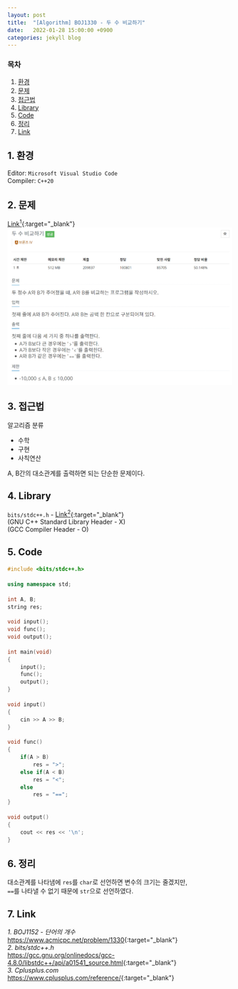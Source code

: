 ```yaml
---
layout: post
title:  "[Algorithm] BOJ1330 - 두 수 비교하기"
date:   2022-01-28 15:00:00 +0900
categories: jekyll blog
---
```

### 목차
1. [환경](#1-환경)
2. [문제](#2-문제)
3. [접근법](#3-접근법)
4. [Library](#4-library)
5. [Code](#5-code)
6. [정리](#6-정리)
7. [Link](#7-link)

## 1. 환경
Editor: `Microsoft Visual Studio Code`  
Compiler: `C++20`

## 2. 문제
[Link<sup>1</sup>](https://www.acmicpc.net/problem/1330){:target="_blank"}
![BOJ1330](/assets/images/2022/01/28/BOJ1330.jpg)

## 3. 접근법
알고리즘 분류
 * 수학
 * 구현
 * 사칙연산

A, B간의 대소관계를 출력하면 되는 단순한 문제이다.

## 4. Library
`bits/stdc++.h` - [Link<sup>2</sup>](https://gcc.gnu.org/onlinedocs/gcc-4.8.0/libstdc++/api/a01541_source.html){:target="_blank"}  
(GNU C++ Standard Library Header - X)  
(GCC Compiler Header - O)

## 5. Code
```cpp
#include <bits/stdc++.h>

using namespace std;

int A, B;
string res;

void input();
void func();
void output();

int main(void)
{
    input();
    func();
    output();
}

void input()
{
    cin >> A >> B;
}

void func()
{
    if(A > B)
        res = ">";
    else if(A < B)
        res = "<";
    else
        res = "==";
}

void output()
{
    cout << res << '\n';
}
```

## 6. 정리
대소관계를 나타냄에 `res`를 `char`로 선언하면 변수의 크기는 줄겠지만,  
`==`를 나타낼 수 없기 때문에 `str`으로 선언하였다.

## 7. Link
*1. BOJ1152 - 단어의 개수*  
<https://www.acmicpc.net/problem/1330>{:target="_blank"}  
*2. bits/stdc++.h*  
<https://gcc.gnu.org/onlinedocs/gcc-4.8.0/libstdc++/api/a01541_source.html>{:target="_blank"}  
*3. Cplusplus.com*  
<https://www.cplusplus.com/reference/>{:target="_blank"}